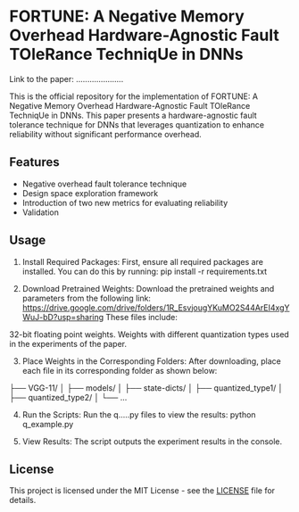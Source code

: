 # FORTUNE: A Negative Memory Overhead Hardware-Agnostic Fault TOleRance TechniqUe in DNNs

Link to the paper: .....................

This is the official repository for the implementation of FORTUNE: A Negative Memory Overhead Hardware-Agnostic Fault TOleRance TechniqUe in DNNs. This paper presents a hardware-agnostic fault tolerance technique for DNNs that leverages quantization to enhance reliability without significant performance overhead.

## Features
- Negative overhead fault tolerance technique
- Design space exploration framework
- Introduction of two new metrics for evaluating reliability
- Validation


## Usage
1. Install Required Packages:
First, ensure all required packages are installed. You can do this by running:
pip install -r requirements.txt

2. Download Pretrained Weights:
Download the pretrained weights and parameters from the following link: https://drive.google.com/drive/folders/1R_EsvjougYKuMO2S44ArEI4xgYWuJ-bD?usp=sharing These files include:

32-bit floating point weights.
Weights with different quantization types used in the experiments of the paper.

3. Place Weights in the Corresponding Folders:
After downloading, place each file in its corresponding folder as shown below:

├── VGG-11/
│   ├── models/
│   ├── state-dicts/
│   ├── quantized_type1/
│   ├── quantized_type2/
│   └── ...

4. Run the Scripts:
Run the q.....py files to view the results:
python q_example.py

5. View Results:
The script outputs the experiment results in the console.


## License

This project is licensed under the MIT License - see the [LICENSE](LICENSE) file for details.

